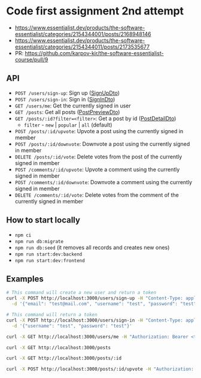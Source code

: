 # Code first assignment 2nd attempt

- https://www.essentialist.dev/products/the-software-essentialist/categories/2154344001/posts/2168948146
- https://www.essentialist.dev/products/the-software-essentialist/categories/2154344011/posts/2173535677
- PR: https://github.com/karpov-kir/the-software-essentialist-course/pull/9

## API

- `POST /users/sign-up`: Sign up ([SignUpDto](./packages/shared/src/dtos/UserDto.ts))
- `POST /users/sign-in`: Sign in ([SignInDto](./packages/shared/src/dtos/UserDto.ts))
- `GET /users/me`: Get the currently signed in user
- `GET /posts`: Get all posts ([PostPreviewDto](./packages/shared/src/dtos/PostDto.ts))
- `GET /posts/:id?filter=<filter>`: Get a post by id ([PostDetailDto](./packages/shared/src/dtos/PostDto.ts))
  - `filter` - `new` | `popular` | `all` (default)
- `POST /posts/:id/upvote`: Upvote a post using the currently signed in member
- `POST /posts/:id/downvote`: Downvote a post using the currently signed in member
- `DELETE /posts/:id/vote`: Delete votes from the post of the currently signed in member
- `POST /comments/:id/upvote`: Upvote a comment using the currently signed in member
- `POST /comments/:id/downvote`: Downvote a comment using the currently signed in member
- `DELETE /comments/:id/vote`: Delete votes from the comment of the currently signed in member

## How to start locally

- `npm ci`
- `npm run db:migrate`
- `npm run db:seed` (it removes all records and creates new ones)
- `npm run start:dev:backend`
- `npm run start:dev:frontend`

## Examples

```bash
# This command will create a new user and return a token
curl -X POST http://localhost:3000/users/sign-up -H "Content-Type: application/json" \
  -d '{"email": "test@mail.com", "username": "test", "password": "test", "firstName": "Test", "lastName": "Test"}'

# This command will return a token
curl -X POST http://localhost:3000/users/sign-in -H "Content-Type: application/json" \
  -d '{"username": "test", "password": "test"}'

curl -X GET http://localhost:3000/users/me -H "Authorization: Bearer <token>"

curl -X GET http://localhost:3000/posts

curl -X GET http://localhost:3000/posts/:id

curl -X POST http://localhost:3000/posts/:id/upvote -H "Authorization: Bearer <token>"
```
